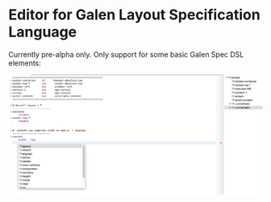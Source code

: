 Editor for Galen Layout Specification Language
============


Currently pre-alpha only. Only support for some basic Galen Spec DSL elements:

![Screenshot](docs/screenshots/galen_editor_eclipse.png) 
